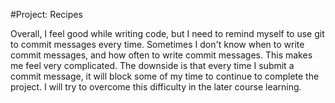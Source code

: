 #Project: Recipes

Overall, I feel good while writing code, but I need to remind myself to use git to commit messages every time. Sometimes I don't know when to write commit messages, and how often to write commit messages. This makes me feel very complicated. The downside is that every time I submit a commit message, it will block some of my time to continue to complete the project. I will try to overcome this difficulty in the later course learning.